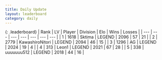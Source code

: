 ```yaml
---
title: Daily Update
layout: leaderboard
category: daily
---
```


{: .leaderboard}
| Rank | LV | Player | Division | Elo | Wins | Losses |
| --- | --- | --- | --- | --- | --- | --- |
| <span data-change="10">1</span> | 1618 | <span title="ID: 353063">Sktima</span> | LEGEND | <span data-change="116">2096</span> | <span data-change="31">57</span> | <span data-change="11">21</span> |
| <span data-change="1">2</span> | 2779 | <span title="ID: 164871">KawashiroNitori</span> | LEGEND | <span data-change="74">2094</span> | <span data-change="21">46</span> | <span data-change="4">15</span> |
| <span data-change="151">3</span> | 1296 | <span title="ID: 433216">AG</span> | LEGEND | <span data-change="295">2024</span> | <span data-change="19">19</span> | <span data-change="3">4</span> |
| <span data-change="4">4</span> | 313 | <span title="ID: 538611">Leon1</span> | LEGEND | <span data-change="12">2021</span> | <span data-change="9">67</span> | <span data-change="6">28</span> |
| <span data-change="-4">5</span> | 338 | <span title="ID: 655022">uuuuuuu512</span> | LEGEND | <span data-change="-32">2018</span> | <span data-change="1">44</span> | <span data-change="3">16</span> |